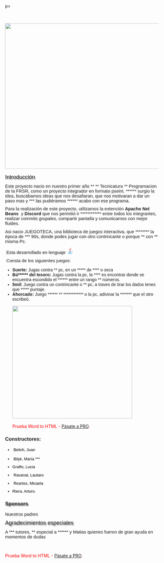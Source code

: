 p><img src="https://user-images.githubusercontent.com/73097560/115834477-dbab4500-a447-11eb-908a-139a6edaec5c.gif" width="1000" height="10"></p>
<p><img src="./imagen/1.png" width="1000" height="10"><img src="./imagen/1.png" width="998" height="477"><br></p>

<p style='margin-top:0cm;margin-right:0cm;margin-bottom:8.0pt;margin-left:0cm;font-size:11.0pt;font-family:"Calibri",sans-serif;'><span style="font-family: Impact, Charcoal, sans-serif; font-size: 18px; text-shadow: rgba(136, 136, 136, 0.8) 3px 3px 2px;">Introducci&oacute;n</span></p>
<p style='margin-top:0cm;margin-right:0cm;margin-bottom:8.0pt;margin-left:0cm;font-size:11.0pt;font-family:"Calibri",sans-serif;'><span style="font-family: Helvetica;">Este proyecto nacio en nuestro primer a&ntilde;o ** ** Tecnicatura ** Programacion de la FRSR, como un proyecto integrador en formato pseint. ****** surgio la idea, busc&aacute;bamos ideas que nos desafiaran, que nos motivaran a dar un paso mas y *** las pudi&eacute;ramos ****** acabo con ese programa.</span></p>
<p style='margin-top:0cm;margin-right:0cm;margin-bottom:8.0pt;margin-left:0cm;font-size:11.0pt;font-family:"Calibri",sans-serif;'><span style="font-family: Helvetica;">Para la realizaci&oacute;n de este proyecto, utilizamos la extenci&oacute;n <strong>Apache Net Beans</strong>&nbsp; y <strong>D</strong><strong>iscord</strong> que nos permiti&oacute; ir ************ entre todos los integrantes, realizar commits grupales, compartir pantalla y comunicarnos con mejor fluides.</span></p>
<p style='margin-top:0cm;margin-right:0cm;margin-bottom:8.0pt;margin-left:0cm;font-size:11.0pt;font-family:"Calibri",sans-serif;'><span style="font-family: Helvetica;">Asi nacio JUEGOTECA, una biblioteca de juegos interactiva, que ******** la &eacute;poca de *** 90s, donde podes jugar con otro contrincante o porque ** con ** misma Pc.</span></p>
<p style='margin-top:0cm;margin-right:0cm;margin-bottom:8.0pt;margin-left:0cm;font-size:11.0pt;font-family:"Calibri",sans-serif;'><span style="font-family: Helvetica;">&nbsp;Esta desarrollado en lenguaje</span> <a href="https://www.java.com/" target="_blank" rel="noreferrer" style="text-align: -webkit-center;color: rgb(255, 255, 255);background-color: rgb(255, 255, 255);font-size: medium;"><img src="https://raw.githubusercontent.com/devicons/devicon/master/icons/java/java-original.svg" alt="java" style="width: 22px;" width="22"></a></p>
<p style='margin-top:0cm;margin-right:0cm;margin-bottom:8.0pt;margin-left:0cm;font-size:11.0pt;font-family:"Calibri",sans-serif;'><span style="font-family: Helvetica;">&nbsp;Consta de los siguientes juegos:</span></p>
<ul style="list-style-type: disc;">
    <li style="font-family: Helvetica;"><strong>Suerte:</strong> Jugas contra ** pc, en un ***** de **** o seca</li>
    <li style="font-family: Helvetica;"><strong>B&uacute;****** del tesoro:</strong> Jugas contra la pc, la **** es encontrar donde se encuentra escondido el ****** entre un rango ** n&uacute;meros.</li>
    <li style="font-family: Helvetica;"><strong>5mil:</strong> Juego contra un contrincante o ** pc, a traves de tirar los dados tenes que ***** puntaje.</li>
    <li style="font-family: Helvetica;"><strong>Ahorcado:</strong> Juego ****** ** ************ o la pc, adivinar la ******* que el otro escribe&oacute;.</li>
<p><img src="./imagen/2.jpg" width="392" height="369"><br></p>
<div style="color: red;">Prueba Word to HTML - <a href="https://wordtohtml.net/site/payment">P&aacute;sate a PRO</a>.</div>
</ul>
<h3 align="center" style="text-align: left;"><span style="font-family: Impact, Charcoal, sans-serif;">Constructores:</span></h3>
<ul>
    <li style="margin-top: 0cm; margin-right: 0cm; margin-bottom: 8pt; font-size: 11pt; font-family: Calibri, sans-serif;"><span style="font-size: 13px; color: rgb(0, 0, 0);">&nbsp;Belich, Juan</span></li>
</ul>
<ul style="list-style-type: disc;">
    <li style="margin-top: 0cm; margin-right: 0cm; margin-bottom: 8pt; font-size: 11pt; font-family: Calibri, sans-serif;"><span style="font-size: 13px; color: rgb(0, 0, 0);">&nbsp;Bilyk, Mar&iacute;a *** &nbsp;</span></li>
    <li style="margin-top: 0cm; margin-right: 0cm; margin-bottom: 8pt; font-size: 11pt; font-family: Calibri, sans-serif;"><span style="font-size: 13px; color: rgb(0, 0, 0);">Graffo, Lucia</span></li>
    <li style="margin-top: 0cm; margin-right: 0cm; margin-bottom: 8pt; font-size: 11pt; font-family: Calibri, sans-serif;"><span style="font-size: 13px; color: rgb(0, 0, 0);">&nbsp;Ravanal, Lautaro</span></li>
    <li style="margin-top: 0cm; margin-right: 0cm; margin-bottom: 8pt; font-size: 11pt; font-family: Calibri, sans-serif;"><span style="font-size: 13px; color: rgb(0, 0, 0);">&nbsp;Reartes, Micaela</span></li>
    <li style="margin-top: 0cm; margin-right: 0cm; margin-bottom: 8pt; font-size: 11pt; font-family: Calibri, sans-serif;"><span style="font-size: 13px; color: rgb(0, 0, 0);">Riera, Arturo.</span></li>
</ul>
<h3 align="center" style="text-align: left;"><span style="font-family: Impact, Charcoal, sans-serif; text-shadow: rgba(136, 136, 136, 0.8) 3px 3px 2px;">Sponsors</span></h3>
<p style='margin-top:0cm;margin-right:0cm;margin-bottom:8.0pt;margin-left:0cm;font-size:11.0pt;font-family:"Calibri",sans-serif;'><span style="font-family: Helvetica;">Nuestros padres</span></p>
<p style='margin-top:0cm;margin-right:0cm;margin-bottom:8.0pt;margin-left:0cm;font-size:11.0pt;font-family:"Calibri",sans-serif;'><span style="font-family: Impact, Charcoal, sans-serif; text-shadow: rgba(136, 136, 136, 0.8) 3px 3px 2px; font-size: 18px;">Agradecimientos especiales&nbsp;</span></p>
<p style='margin-top:0cm;margin-right:0cm;margin-bottom:8.0pt;margin-left:0cm;font-size:11.0pt;font-family:"Calibri",sans-serif;'>A *** tutores, ** especial a ****** y Matias quienes fueron de gran ayuda en momentos de dudas<a href="https://www.java.com" target="_blank" rel="noreferrer"></a></p>
<p><img src="https://user-images.githubusercontent.com/73097560/115834477-dbab4500-a447-11eb-908a-139a6edaec5c.gif" width="1000" height="10"><br></p>
<div style="color: red;">Prueba Word to HTML - <a href="https://wordtohtml.net/site/payment">P&aacute;sate a PRO</a>.</div>